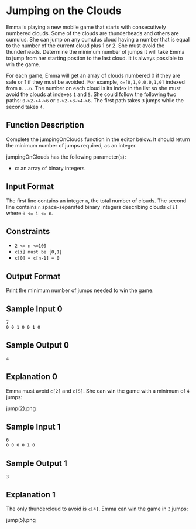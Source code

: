 # Jumping on the Clouds
Emma is playing a new mobile game that starts with consecutively numbered clouds. Some of the clouds are thunderheads and others are cumulus. She can jump on any cumulus cloud having a number that is equal to the number of the current cloud plus 1 or 2. She must avoid the thunderheads. Determine the minimum number of jumps it will take Emma to jump from her starting postion to the last cloud. It is always possible to win the game.

For each game, Emma will get an array of clouds numbered 0 if they are safe or 1 if they must be avoided. For example, `c=[0,1,0,0,0,1,0]` indexed from `0...6`. The number on each cloud is its index in the list so she must avoid the clouds at indexes `1` and `5`. She could follow the following two paths: `0->2->4->6` or `0->2->3->4->6`. The first path takes `3` jumps while the second takes `4`.

## Function Description

Complete the jumpingOnClouds function in the editor below. It should return the minimum number of jumps required, as an integer.

jumpingOnClouds has the following parameter(s):

- c: an array of binary integers

## Input Format

The first line contains an integer `n`, the total number of clouds. The second line contains `n` space-separated binary integers describing clouds `c[i]`  where `0 <= i <= n`.

## Constraints
- `2 <= n <=100`
- `c[i] must be {0,1}`
- `c[0] = c[n-1] = 0`

## Output Format

Print the minimum number of jumps needed to win the game.

## Sample Input 0
```
7
0 0 1 0 0 1 0
```

## Sample Output 0
```
4
```

## Explanation 0
Emma must avoid `c[2]` and `c[5]`. She can win the game with a minimum of `4` jumps:

jump(2).png

## Sample Input 1
```
6
0 0 0 0 1 0
```

## Sample Output 1
```
3
```

## Explanation 1
The only thundercloud to avoid is `c[4]`. Emma can win the game in `3` jumps:

jump(5).png
